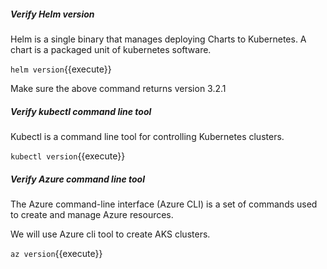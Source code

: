 ##### Verify Helm version

Helm is a single binary that manages deploying Charts to Kubernetes. A chart is a packaged unit of kubernetes software.

`helm version`{{execute}}

Make sure the above command returns version 3.2.1

##### Verify kubectl command line tool

Kubectl is a command line tool for controlling Kubernetes clusters. 

`kubectl version`{{execute}}

##### Verify Azure command line tool

The Azure command-line interface (Azure CLI) is a set of commands used to create and manage Azure resources.

We will use Azure cli tool to create AKS clusters. 

`az version`{{execute}}
